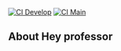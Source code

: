 [![CI Develop](https://github.com/RaphaelHGarcia/hey-professor/actions/workflows/laravel.yml/badge.svg?branch=develop)](https://github.com/RaphaelHGarcia/hey-professor/actions/workflows/laravel.yml)
[![CI Main](https://github.com/RaphaelHGarcia/hey-professor/actions/workflows/laravel.yml/badge.svg?branch=main)](https://github.com/RaphaelHGarcia/hey-professor/actions/workflows/laravel.yml)

## About Hey professor
